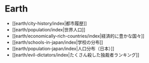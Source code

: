 # Earth

- [[earth/city-history/index|都市履歴]]
- [[earth/population/index|世界人口]]
- [[earth/economically-rich-countries/index|経済的に豊かな国々]]
- [[earth/schools-in-japan/index|学校の分布]]
- [[earth/population-japan/index|人口分布（日本）]]
- [[earth/evil-dictators/index|たくさん殺した独裁者ランキング]]
